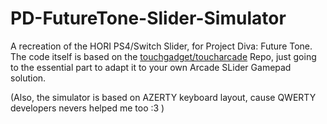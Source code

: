 # PD-FutureTone-Slider-Simulator
A recreation of the HORI PS4/Switch Slider, for Project Diva: Future Tone.
The code itself is based on the [touchgadget/toucharcade](https://github.com/touchgadget/toucharcade) Repo, just going to the essential part to adapt it to your own Arcade SLider Gamepad solution.


(Also, the simulator is based on AZERTY keyboard layout, cause QWERTY developers nevers helped me too :3 )
